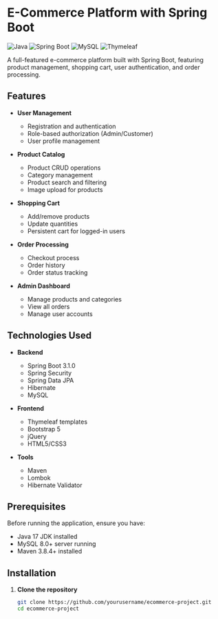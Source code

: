 # E-Commerce Platform with Spring Boot

![Java](https://img.shields.io/badge/Java-17-blue)
![Spring Boot](https://img.shields.io/badge/Spring_Boot-3.1.0-brightgreen)
![MySQL](https://img.shields.io/badge/MySQL-8.0-orange)
![Thymeleaf](https://img.shields.io/badge/Thymeleaf-3.1-lightgrey)

A full-featured e-commerce platform built with Spring Boot, featuring product management, shopping cart, user authentication, and order processing.

## Features

- **User Management**
  - Registration and authentication
  - Role-based authorization (Admin/Customer)
  - User profile management

- **Product Catalog**
  - Product CRUD operations
  - Category management
  - Product search and filtering
  - Image upload for products

- **Shopping Cart**
  - Add/remove products
  - Update quantities
  - Persistent cart for logged-in users

- **Order Processing**
  - Checkout process
  - Order history
  - Order status tracking

- **Admin Dashboard**
  - Manage products and categories
  - View all orders
  - Manage user accounts

## Technologies Used

- **Backend**
  - Spring Boot 3.1.0
  - Spring Security
  - Spring Data JPA
  - Hibernate
  - MySQL

- **Frontend**
  - Thymeleaf templates
  - Bootstrap 5
  - jQuery
  - HTML5/CSS3

- **Tools**
  - Maven
  - Lombok
  - Hibernate Validator

## Prerequisites

Before running the application, ensure you have:

- Java 17 JDK installed
- MySQL 8.0+ server running
- Maven 3.8.4+ installed

## Installation

1. **Clone the repository**
   ```bash
   git clone https://github.com/yourusername/ecommerce-project.git
   cd ecommerce-project


